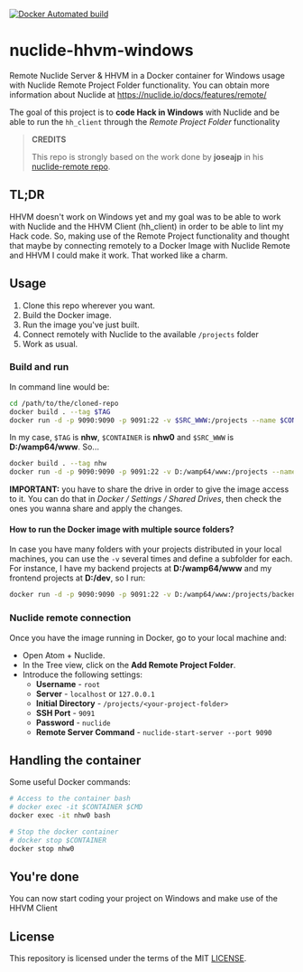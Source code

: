 [![Docker Automated build](https://img.shields.io/docker/automated/jrottenberg/ffmpeg.svg)](https://hub.docker.com/r/joseajp/nuclide-remote/)

# nuclide-hhvm-windows
Remote Nuclide Server & HHVM in a Docker container for Windows usage with Nuclide Remote Project Folder functionality. You can obtain more information about Nuclide at https://nuclide.io/docs/features/remote/

The goal of this project is to **code Hack in Windows** with Nuclide and be able to run the `hh_client` through the *Remote Project Folder* functionality

> **CREDITS**
>
> This repo is strongly based on the work done by **joseajp** in his [nuclide-remote repo](https://github.com/joseajp/nuclide-remote).

## TL;DR
HHVM doesn't work on Windows yet and my goal was to be able to work with Nuclide and the HHVM Client (hh_client) in order to be able to lint my Hack code. So, making use of the Remote Project functionality and thought that maybe by connecting remotely to a Docker Image with Nuclide Remote and HHVM I could make it work. That worked like a charm.

## Usage

1. Clone this repo wherever you want.
1. Build the Docker image.
1. Run the image you've just built.
1. Connect remotely with Nuclide to the available `/projects` folder
1. Work as usual.

### Build and run
In command line would be:
```bash
cd /path/to/the/cloned-repo
docker build . --tag $TAG
docker run -d -p 9090:9090 -p 9091:22 -v $SRC_WWW:/projects --name $CONTAINER $TAG
```

In my case, `$TAG` is __nhw__, `$CONTAINER` is __nhw0__ and `$SRC_WWW` is __D:/wamp64/www__. So...

```bash
docker build . --tag nhw
docker run -d -p 9090:9090 -p 9091:22 -v D:/wamp64/www:/projects --name nhw0 nhw
```

**IMPORTANT:** you have to share the drive in order to give the image access to it. You can do that in *Docker / Settings / Shared Drives*, then check the ones you wanna share and apply the changes.

#### How to run the Docker image with multiple source folders?
In case you have many folders with your projects distributed in your local machines, you can use the `-v` several times and define a subfolder for each. For instance, I have my backend projects at **D:/wamp64/www** and my frontend projects at **D:/dev**, so I run:


```bash
docker run -d -p 9090:9090 -p 9091:22 -v D:/wamp64/www:/projects/backend -v D:/dev:/projects/frontend --name nhw0 nhw
```

### Nuclide remote connection
Once you have the image running in Docker, go to your local machine and:

* Open Atom + Nuclide.
* In the Tree view, click on the **Add Remote Project Folder**.
* Introduce the following settings:
  * **Username** - `root`
  * **Server** - `localhost` or `127.0.0.1`
  * **Initial Directory** - `/projects/<your-project-folder>`
  * **SSH Port** - `9091`
  * **Password** - `nuclide`
  * **Remote Server Command** - `nuclide-start-server --port 9090`

## Handling the container
Some useful Docker commands:

```bash
# Access to the container bash
# docker exec -it $CONTAINER $CMD
docker exec -it nhw0 bash

# Stop the docker container
# docker stop $CONTAINER
docker stop nhw0
```

## You're done
You can now start coding your project on Windows and make use of the HHVM Client

## License

This repository is licensed under the terms of the MIT [LICENSE](LICENSE).

